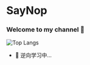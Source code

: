 # SayNop


### Welcome to my channel 👋

<!-- ![Leopold Yang github stats](https://github-readme-stats.vercel.app/api?username=SayNop&show_icons=true) -->
![Top Langs](https://github-readme-stats.vercel.app/api/top-langs/?username=SayNop&layout=compact)
<br>

- 🤔 逆向学习中...

<!--
![Top Langs](https://github-readme-stats.vercel.app/api/top-langs/?username=SayNop&layout=compact)
**SayNop/SayNop** is a ✨ _special_ ✨ repository because its `README.md` (this file) appears on your GitHub profile.
Here are some ideas to get you started:
- 🔭 I’m currently working on ...
- 🌱 I’m currently learning ...
- 👯 I’m looking to collaborate on ...
- 🤔 I’m looking for help with ...
- 💬 Ask me about ...
- 📫 How to reach me: ...
- 😄 Pronouns: ...
- ⚡ Fun fact: ...
-->
